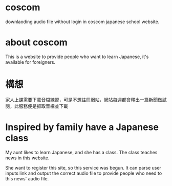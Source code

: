 # coscom
downlaoding audio file without login in coscom japanese school website.
# about coscom
This is a website to provide people who want to learn Japanese, it's available for foreigners.
# 構想
家人上課需要下載音檔練習，可是不想註冊網站，網站每週都會釋出一篇新聞做試閱，此服務便是抓取音檔並下載
# Inspired by family have a Japanese class
My aunt likes to learn Japanese, and she has a class. The class teaches news in this website.

She want to register this site, so this service was begun. It can parse user inputs link and output the correct audio file
to provide people who need to this news' audio file.

